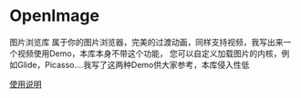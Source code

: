 # OpenImage
图片浏览库
属于你的图片浏览器，完美的过渡动画，同样支持视频，我写出来一个视频使用Demo，本库本身不带这个功能，
您可以自定义加载图片的内核，例如Glide，Picasso....我写了这两种Demo供大家参考，本库侵入性低


[使用说明](https://github.com/FlyJingFish/OpenImage/wiki)
